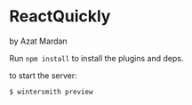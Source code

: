 # ReactQuickly
by Azat Mardan

Run `npm install` to install the plugins and deps.


to start the server:

```
$ wintersmith preview
```
